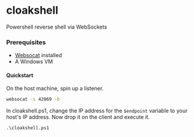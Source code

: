 # cloakshell
Powershell reverse shell via WebSockets

### Prerequisites

- [Websocat](https://github.com/vi/websocat) installed
- A Windows VM

#### Quickstart

On the host machine, spin up a listener.

```sh
websocat -s 42069 -b
```

In cloakshell.ps1, change the IP address for the `$endpoint` variable to your host's IP address. Now drop it on the client and execute it.

```
.\cloakshell.ps1
```

